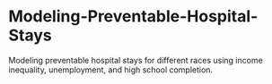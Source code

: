 # Modeling-Preventable-Hospital-Stays
Modeling preventable hospital stays for different races using income inequality, unemployment, and high school completion.
